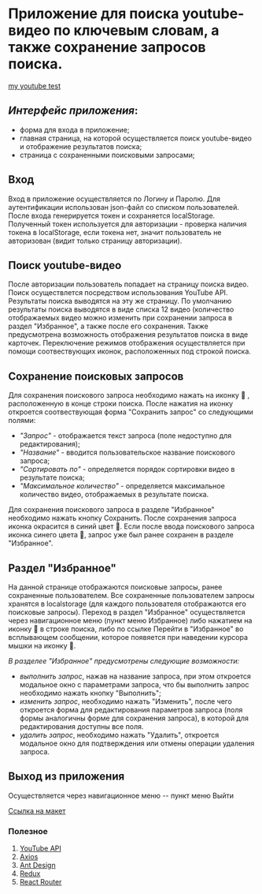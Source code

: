 # Приложение для поиска youtube-видео по ключевым словам, а также сохранение запросов поиска. 

[my youtube test](https://natalliasaverchenko.github.io/my-youtube-test/#/login)

## *Интерфейс приложения*:

- форма для входа в приложение;
- главная страница, на которой осуществляется поиск youtube-видео и отображение результатов поиска;
- страница с сохраненными поисковыми запросами;

## Вход
Вход в приложение осуществляется по Логину и Паролю. Для аутентификации использован json-файл со списком пользователей. После входа генерируется токен и сохраняется localStorage. Полученный токен используется для авторизации - проверка наличия токена в localStorage, если токена нет, значит пользователь не авторизован (видит только страницу авторизации).

## Поиск youtube-видео
После авторизации пользователь попадает на страницу поиска видео. Поиск осуществлется посредством использования YouTube API. Результаты поиска выводятся на эту же страницу. По умолчанию результаты поиска выводятся в виде списка 12 видео (количество отображаемых видео можно изменить при сохранении запроса в раздел "Избранное", а также после его сохранения. Также предусмотрена возможность отображения результатов поиска в виде карточек. Переключение режимов отображения осуществляется при помощи соотвествующих иконок, расположенных под строкой поиска.

## Сохранение поисковых запросов
Для сохранения поискового запроса необходимо нажать на иконку 🤍 , расположенную в конце строки поиска. После нажатия на иконку откроется соотвествующая форма "Сохранить запрос" со следующими полями:

- *"Запрос"* - отображается текст запроса (поле недоступно для редактирования);
- *"Название"* - вводится пользовательское название поискового запроса;
- *"Сортировать по"* - определяется порядок сортировки видео в результате поиска;
- *"Максимальное количество"* - определяется максимальное количество видео, отображаемых в результате поиска. 

Для сохранения поискового запроса в разделе "Избранное" необходимо нажать кнопку Сохранить.
После сохранения запроса иконка окрасится в синий цвет 💙. Если после ввода поискового запроса иконка синего цвета 💙, запрос уже был ранее сохранен в разделе "Избранное".

## Раздел "Избранное"
На данной странице отображаются поисковые запросы, ранее сохраненные пользователем. Все сохраненные пользователем запросы хранятся в localstorage (для каждого пользователя отображаются его поисковые запросы). Переход в раздел "Избранное" осуществляется через навигационное меню (пункт меню Избранное) либо нажатием на иконку 💙 в строке поиска, либо по ссылке Перейти в "Избранное" во всплывающем сообщении, которое появяется при наведении курсора мышки на иконку 💙.

*В разделее "Избранное" предусмотрены следующие возможности:*

- *выполнить запрос*, нажав на название запроса, при этом откроется модальное окно с параметрами запроса, что бы выполнить запрос необходимо нажать кнопку "Выполнить";
- *изменить запрос*, необходимо нажать "Изменить", после чего откроется форма для редактирования параметров запроса (поля формы аналогичны форме для сохранения запроса), в которой для редактирования доступны все поля.
- *удалить запрос*, необходимо нажать "Удалить", откроется модальное окно для подтверждения или отмены операции удаления запроса.

## Выход из приложения
Осуществляется через навигационное меню -- пункт меню Выйти

[Ссылка на макет](https://tinyurl.com/y2qshhbg)

### Полезное

1.  [YouTube API](https://developers.google.com/youtube/v3/docs/)
2.  [Axios](https://github.com/axios/axios)
3.  [Ant Design](https://ant.design/)
4.  [Redux](https://redux.js.org/)
5.  [React Router](https://reacttraining.com/react-router/)
